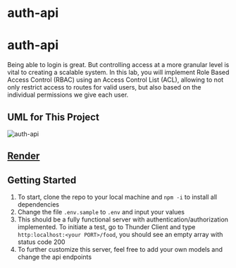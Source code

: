 # auth-api

# auth-api

Being able to login is great. But controlling access at a more granular level is vital to creating a scalable system. In this lab, you will implement Role Based Access Control (RBAC) using an Access Control List (ACL), allowing to not only restrict access to routes for valid users, but also based on the individual permissions we give each user.

## UML for This Project

![auth-api](https://github.com/abshir206/auth-api/assets/122309776/1343055e-7e47-47ed-89cf-bd3e1cc6ab68)


## [Render](https://api-with-auth-3twa.onrender.com)

## Getting Started

1. To start, clone the repo to your local machine and `npm -i` to install all dependencies
2. Change the file `.env.sample` to `.env` and input your values
3. This should be a fully functional server with authentication/authorization implemented. To initiate a test, go to Thunder Client and type `http:localhost:<your PORT>/food`, you should see an empty array with status code 200
4. To further customize this server, feel free to add your own models and change the api endpoints 
